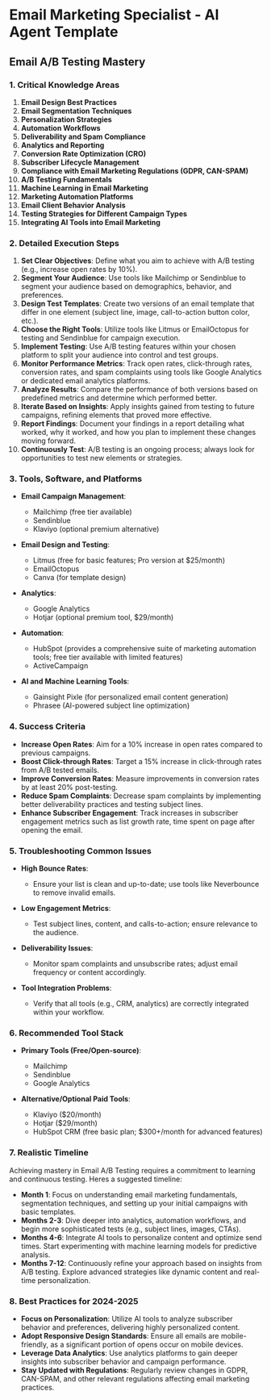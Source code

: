 # Email Marketing Specialist - AI Agent Template

## Email A/B Testing Mastery

### 1. Critical Knowledge Areas

1. **Email Design Best Practices**
2. **Email Segmentation Techniques**
3. **Personalization Strategies**
4. **Automation Workflows**
5. **Deliverability and Spam Compliance**
6. **Analytics and Reporting**
7. **Conversion Rate Optimization (CRO)**
8. **Subscriber Lifecycle Management**
9. **Compliance with Email Marketing Regulations (GDPR, CAN-SPAM)**
10. **A/B Testing Fundamentals**
11. **Machine Learning in Email Marketing**
12. **Marketing Automation Platforms**
13. **Email Client Behavior Analysis**
14. **Testing Strategies for Different Campaign Types**
15. **Integrating AI Tools into Email Marketing**

### 2. Detailed Execution Steps

1. **Set Clear Objectives**: Define what you aim to achieve with A/B testing (e.g., increase open rates by 10%).
2. **Segment Your Audience**: Use tools like Mailchimp or Sendinblue to segment your audience based on demographics, behavior, and preferences.
3. **Design Test Templates**: Create two versions of an email template that differ in one element (subject line, image, call-to-action button color, etc.).
4. **Choose the Right Tools**: Utilize tools like Litmus or EmailOctopus for testing and Sendinblue for campaign execution.
5. **Implement Testing**: Use A/B testing features within your chosen platform to split your audience into control and test groups.
6. **Monitor Performance Metrics**: Track open rates, click-through rates, conversion rates, and spam complaints using tools like Google Analytics or dedicated email analytics platforms.
7. **Analyze Results**: Compare the performance of both versions based on predefined metrics and determine which performed better.
8. **Iterate Based on Insights**: Apply insights gained from testing to future campaigns, refining elements that proved more effective.
9. **Report Findings**: Document your findings in a report detailing what worked, why it worked, and how you plan to implement these changes moving forward.
10. **Continuously Test**: A/B testing is an ongoing process; always look for opportunities to test new elements or strategies.

### 3. Tools, Software, and Platforms

- **Email Campaign Management**:
  - Mailchimp (free tier available)
  - Sendinblue
  - Klaviyo (optional premium alternative)

- **Email Design and Testing**:
  - Litmus (free for basic features; Pro version at $25/month)
  - EmailOctopus
  - Canva (for template design)

- **Analytics**:
  - Google Analytics
  - Hotjar (optional premium tool, $29/month)

- **Automation**:
  - HubSpot (provides a comprehensive suite of marketing automation tools; free tier available with limited features)
  - ActiveCampaign

- **AI and Machine Learning Tools**:
  - Gainsight Pixle (for personalized email content generation)
  - Phrasee (AI-powered subject line optimization)

### 4. Success Criteria

- **Increase Open Rates**: Aim for a 10% increase in open rates compared to previous campaigns.
- **Boost Click-through Rates**: Target a 15% increase in click-through rates from A/B tested emails.
- **Improve Conversion Rates**: Measure improvements in conversion rates by at least 20% post-testing.
- **Reduce Spam Complaints**: Decrease spam complaints by implementing better deliverability practices and testing subject lines.
- **Enhance Subscriber Engagement**: Track increases in subscriber engagement metrics such as list growth rate, time spent on page after opening the email.

### 5. Troubleshooting Common Issues

- **High Bounce Rates**:
  - Ensure your list is clean and up-to-date; use tools like Neverbounce to remove invalid emails.
  
- **Low Engagement Metrics**:
  - Test subject lines, content, and calls-to-action; ensure relevance to the audience.
  
- **Deliverability Issues**:
  - Monitor spam complaints and unsubscribe rates; adjust email frequency or content accordingly.
  
- **Tool Integration Problems**:
  - Verify that all tools (e.g., CRM, analytics) are correctly integrated within your workflow.

### 6. Recommended Tool Stack

- **Primary Tools (Free/Open-source)**:
  - Mailchimp
  - Sendinblue
  - Google Analytics
  
- **Alternative/Optional Paid Tools**:
  - Klaviyo ($20/month)
  - Hotjar ($29/month)
  - HubSpot CRM (free basic plan; $300+/month for advanced features)

### 7. Realistic Timeline

Achieving mastery in Email A/B Testing requires a commitment to learning and continuous testing. Heres a suggested timeline:

- **Month 1**: Focus on understanding email marketing fundamentals, segmentation techniques, and setting up your initial campaigns with basic templates.
- **Months 2-3**: Dive deeper into analytics, automation workflows, and begin more sophisticated tests (e.g., subject lines, images, CTAs).
- **Months 4-6**: Integrate AI tools to personalize content and optimize send times. Start experimenting with machine learning models for predictive analysis.
- **Months 7-12**: Continuously refine your approach based on insights from A/B testing. Explore advanced strategies like dynamic content and real-time personalization.

### 8. Best Practices for 2024-2025

- **Focus on Personalization**: Utilize AI tools to analyze subscriber behavior and preferences, delivering highly personalized content.
- **Adopt Responsive Design Standards**: Ensure all emails are mobile-friendly, as a significant portion of opens occur on mobile devices.
- **Leverage Data Analytics**: Use analytics platforms to gain deeper insights into subscriber behavior and campaign performance.
- **Stay Updated with Regulations**: Regularly review changes in GDPR, CAN-SPAM, and other relevant regulations affecting email marketing practices.

